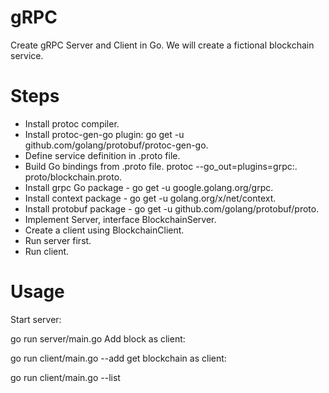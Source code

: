 # gRPC
Create gRPC Server and Client in Go. We will create a fictional blockchain service.

# Steps
- Install protoc compiler.
- Install protoc-gen-go plugin: go get -u github.com/golang/protobuf/protoc-gen-go.
- Define service definition in .proto file.
- Build Go bindings from .proto file. protoc --go_out=plugins=grpc:. proto/blockchain.proto.
- Install grpc Go package - go get -u google.golang.org/grpc.
- Install context package - go get -u golang.org/x/net/context.
- Install protobuf package - go get -u github.com/golang/protobuf/proto.
- Implement Server, interface BlockchainServer.
- Create a client using BlockchainClient.
- Run server first.
- Run client.

# Usage
Start server:

go run server/main.go
Add block as client:

go run client/main.go --add
get blockchain as client:

go run client/main.go --list
